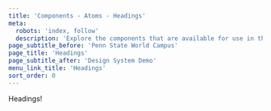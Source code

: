 ```yaml
---
title: 'Components - Atoms - Headings'
meta:
  robots: 'index, follow'
  description: 'Explore the components that are available for use in the design system.'
page_subtitle_before: 'Penn State World Campus'
page_title: 'Headings'
page_subtitle_after: 'Design System Demo'
menu_link_title: 'Headings'
sort_order: 0
---
```


Headings!